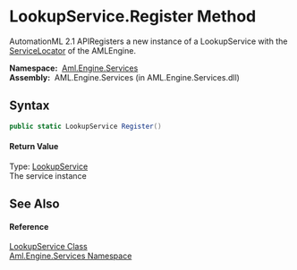 LookupService.Register Method
=============================
AutomationML 2.1 APIRegisters a new instance of a LookupService with the [ServiceLocator][1] of the AMLEngine.

  **Namespace:**  [Aml.Engine.Services][2]  
  **Assembly:**  AML.Engine.Services (in AML.Engine.Services.dll)

Syntax
------

```csharp
public static LookupService Register()
```

#### Return Value
Type: [LookupService][3]  
The service instance

See Also
--------

#### Reference
[LookupService Class][3]  
[Aml.Engine.Services Namespace][2]  

[1]: ../ServiceLocator/README.md
[2]: ../README.md
[3]: README.md
[4]: https://www.automationml.org
[5]: ../../icons/logoShade.png